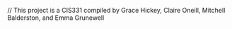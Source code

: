 // This project is a CIS331 compiled by Grace Hickey, Claire Oneill, Mitchell Balderston, and Emma Grunewell

